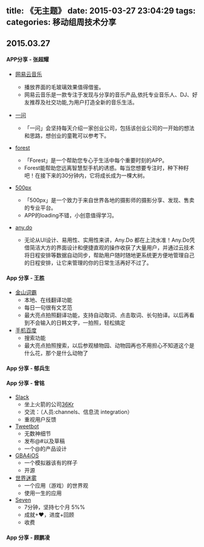 title: 《无主题》
date: 2015-03-27 23:04:29
tags:
categories: 移动组周技术分享
---

## 2015.03.27

#### APP分享 - 张超耀
- [网易云音乐](http://music.163.com/#/download)
	- 播放界面的毛玻璃效果值得借鉴。
	- 网易云音乐是一款专注于发现与分享的音乐产品,依托专业音乐人、DJ、好友推荐及社交功能,为用户打造全新的音乐生活。

- [一问](http://yiwen.fm)
 	- 「一问」会坚持每天介绍一家创业公司，包括该创业公司的一开始的想法和思路，想创业的童靴可以参考下。

- [forest](https://itunes.apple.com/tw/app/forest-bao-chi-zhuan-zhu-ju/id866450515?l=zh&mt=8)
	- 「Forest」是一个帮助您专心于生活中每个重要时刻的APP。
	- Forest能帮助您远离智慧型手机的诱惑。每当您想要专注时，种下种籽吧！在接下来的30分钟内，它将成长成为一棵大树。

- [500px](https://500px.com)
	- 「500px」是一个致力于来自世界各地的摄影师的摄影分享、发现、售卖的专业平台。
	-  APP的loading不错，小创意值得学习。

- [any.do](http://www.any.do)
	- 无论从UI设计、易用性、实用性来讲，Any.Do 都在上流水准！Any.Do凭借简洁大方的界面设计和便捷直观的操作收获了大量用户，并通过云技术将日程安排等数据自动同步，帮助用户随时随地更系统更方便地管理自己的日程安排，让它来管理的你的日常生活再好不过了。

#### App 分享 - 王胜

- [金山词霸](http://www.iciba.com)
	- 本地、在线翻译功能
	- 每日一句很有文艺范
	- 最大亮点拍照翻译功能，支持自动取词、点击取词、长句拍译。以后再看到不会输入的日韩文字，一拍照，轻松搞定
- [手机百度](http://xbox.m.baidu.com/wuxian)
	- 搜索功能
	- 最大亮点拍照搜索，以后参观植物园、动物园再也不用担心不知道这个是什么花，那个是什么动物了

#### App 分享 - 郁兵生

#### App 分享 - 曾铭

- [Slack](https://slack.com/)
	- 坐上火箭的公司[36Kr](http://www.36kr.com/p/219324.html)
	- 交流：（人员:channels、信息流 integration）
	- 重视用户反馈
- [Tweetbot](http://tapbots.com/tweetbot/)
	- 无数神细节
	- 发布@#以及草稿
	- 一个@的产品设计
- [GBA4iOS](http://www.gba4iosapp.com/)
	- 一个模拟器该有的样子
	- 开源
- [世界迷雾](http://zh-hans.fogofworld.com/)
	- 一个应用（游戏）的世界观
	- 使用一生的应用
- [Seven](http://www.perigee.se/seven.php)
	- 7分钟，坚持七个月 5%%
	- 成就+❤，进度+回顾
	- 收费

#### App 分享 - 顾鹏凌

